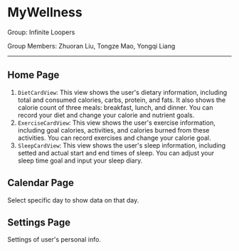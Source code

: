 # MyWellness

Group: Infinite Loopers

Group Members: Zhuoran Liu, Tongze Mao, Yongqi Liang

---

## Home Page

1. `DietCardView`: This view shows the user's dietary information, including total and consumed calories, carbs, protein, and fats. It also shows the calorie count of three meals: breakfast, lunch, and dinner. You can record your diet and change your calorie and nutrient goals.
2. `ExerciseCardView`: This view shows the user's exercise information, including goal calories, activities, and calories burned from these activities. You can record exercises and change your calorie goal.
3. `SleepCardView`: This view shows the user's sleep information, including setted and actual start and end times of sleep. You can adjust your sleep time goal and input your sleep diary.

## Calendar Page

Select specific day to show data on that day.

## Settings Page

Settings of user's personal info.

